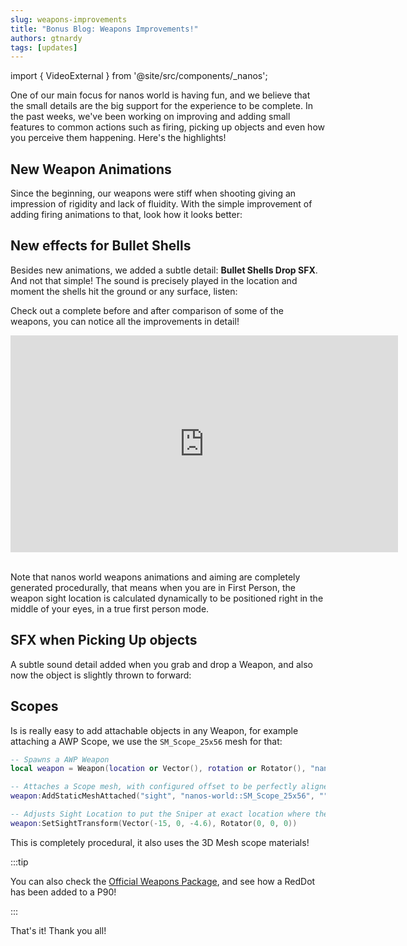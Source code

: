 ```yaml
---
slug: weapons-improvements
title: "Bonus Blog: Weapons Improvements!"
authors: gtnardy
tags: [updates]
---
```


import { VideoExternal } from '@site/src/components/_nanos';

One of our main focus for nanos world is having fun, and we believe that the small details are the big support for the experience to be complete. In the past weeks, we've been working on improving and adding small features to common actions such as firing, picking up objects and even how you perceive them happening. Here's the highlights!

<!--truncate-->



## New Weapon Animations

Since the beginning, our weapons were stiff when shooting giving an impression of rigidity and lack of fluidity. With the simple improvement of adding firing animations to that, look how it looks better:

<VideoExternal path="/blog/weapons-improvements/m1911.webm" />

<VideoExternal path="/blog/weapons-improvements/makarov.webm" />


## New effects for Bullet Shells

Besides new animations, we added a subtle detail: **Bullet Shells Drop SFX**. And not that simple! The sound is precisely played in the location and moment the shells hit the ground or any surface, listen:

<VideoExternal path="/blog/weapons-improvements/bullet-shell-drop.webm" />

Check out a complete before and after comparison of some of the weapons, you can notice all the improvements in detail!

<iframe width="620" height="347" src="https://www.youtube-nocookie.com/embed/ln4AUntcyLM" title="YouTube video player" frameBorder="0" allow="accelerometer; autoplay; clipboard-write; encrypted-media; gyroscope; picture-in-picture" allowfullscreen></iframe>

<br />
<br />

Note that nanos world weapons animations and aiming are completely generated procedurally, that means when you are in First Person, the weapon sight location is calculated dynamically to be positioned right in the middle of your eyes, in a true first person mode.


## SFX when Picking Up objects

A subtle sound detail added when you grab and drop a Weapon, and also now the object is slightly thrown to forward:

<VideoExternal path="/blog/weapons-improvements/picking-up.webm" />


## Scopes

Is is really easy to add attachable objects in any Weapon, for example attaching a AWP Scope, we use the `SM_Scope_25x56` mesh for that:

```lua
-- Spawns a AWP Weapon
local weapon = Weapon(location or Vector(), rotation or Rotator(), "nanos-world::SK_AWP")

-- Attaches a Scope mesh, with configured offset to be perfectly aligned
weapon:AddStaticMeshAttached("sight", "nanos-world::SM_Scope_25x56", "", Vector(20, 0, 11))

-- Adjusts Sight Location to put the Sniper at exact location where the scope center will be when ADS
weapon:SetSightTransform(Vector(-15, 0, -4.6), Rotator(0, 0, 0))
```

<VideoExternal path="/blog/weapons-improvements/sniper-scope.webm" />

This is completely procedural, it also uses the 3D Mesh scope materials!


:::tip

You can also check the [Official Weapons Package](https://github.com/nanos-world/nanos-world-weapons), and see how a RedDot has been added to a P90!

:::

That's it! Thank you all!